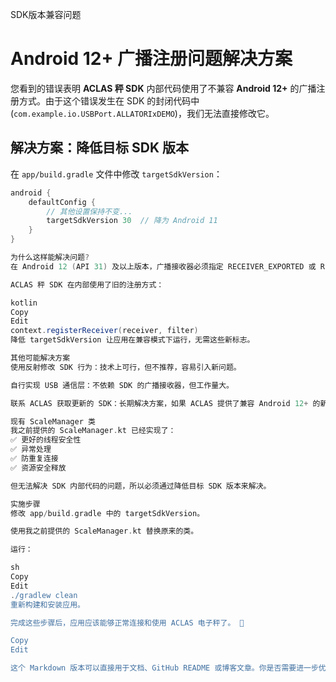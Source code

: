 SDK版本兼容问题

# Android 12+ 广播注册问题解决方案  

您看到的错误表明 **ACLAS 秤 SDK** 内部代码使用了不兼容 **Android 12+** 的广播注册方式。由于这个错误发生在 SDK 的封闭代码中 (`com.example.io.USBPort.ALLATORIxDEMO`)，我们无法直接修改它。  

## **解决方案：降低目标 SDK 版本**  
在 `app/build.gradle` 文件中修改 `targetSdkVersion`：  

```gradle
android {
    defaultConfig {
        // 其他设置保持不变...
        targetSdkVersion 30  // 降为 Android 11
    }
}

为什么这样能解决问题?
在 Android 12 (API 31) 及以上版本，广播接收器必须指定 RECEIVER_EXPORTED 或 RECEIVER_NOT_EXPORTED 标志。

ACLAS 秤 SDK 在内部使用了旧的注册方式：

kotlin
Copy
Edit
context.registerReceiver(receiver, filter)
降低 targetSdkVersion 让应用在兼容模式下运行，无需这些新标志。

其他可能解决方案
使用反射修改 SDK 行为：技术上可行，但不推荐，容易引入新问题。

自行实现 USB 通信层：不依赖 SDK 的广播接收器，但工作量大。

联系 ACLAS 获取更新的 SDK：长期解决方案，如果 ACLAS 提供了兼容 Android 12+ 的新 SDK，最好使用官方更新。

现有 ScaleManager 类
我之前提供的 ScaleManager.kt 已经实现了：
✅ 更好的线程安全性
✅ 异常处理
✅ 防重复连接
✅ 资源安全释放

但无法解决 SDK 内部代码的问题，所以必须通过降低目标 SDK 版本来解决。

实施步骤
修改 app/build.gradle 中的 targetSdkVersion。

使用我之前提供的 ScaleManager.kt 替换原来的类。

运行：

sh
Copy
Edit
./gradlew clean
重新构建和安装应用。

完成这些步骤后，应用应该能够正常连接和使用 ACLAS 电子秤了。 🎯

Copy
Edit

这个 Markdown 版本可以直接用于文档、GitHub README 或博客文章。你是否需要进一步优化？ 

